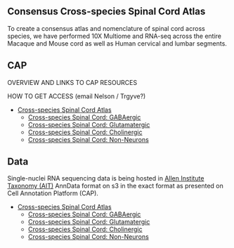 ## Consensus Cross-species Spinal Cord Atlas

To create a consensus atlas and nomenclature of spinal cord across species, we have performed 10X Multiome and RNA-seq across the entire Macaque and Mouse cord as well as Human cervical and lumbar segments.

## CAP

OVERVIEW AND LINKS TO CAP RESOURCES

HOW TO GET ACCESS (email Nelson / Trgyve?)

* [Cross-species Spinal Cord Atlas](https://celltype.info/project/598/dataset/1364)
   * [Cross-species Spinal Cord: GABAergic](https://celltype.info/project/598/dataset/1361)
   * [Cross-species Spinal Cord: Glutamatergic](https://celltype.info/project/598/dataset/1362)
   * [Cross-species Spinal Cord: Cholinergic](https://celltype.info/project/598/dataset/1360)
   * [Cross-species Spinal Cord: Non-Neurons](https://celltype.info/project/598/dataset/1363)

## Data

Single-nuclei RNA sequencing data is being hosted in [Allen Institute Taxonomy (AIT)](https://github.com/AllenInstitute/AllenInstituteTaxonomy) AnnData format on s3 in the exact format as presented on Cell Annotation Platform (CAP).

* [Cross-species Spinal Cord Atlas](https://released-taxonomies-802451596237-us-west-2.s3.us-west-2.amazonaws.com/CAP/SpinalCord/AIBS_SpC_Consensus_AIT_CAP.h5ad)
   * [Cross-species Spinal Cord: GABAergic](https://released-taxonomies-802451596237-us-west-2.s3.us-west-2.amazonaws.com/CAP/SpinalCord/AIBS_SpC_Consensus_AIT_CAP_subset_GABAergic.h5ad)
   * [Cross-species Spinal Cord: Glutamatergic](https://released-taxonomies-802451596237-us-west-2.s3.us-west-2.amazonaws.com/CAP/SpinalCord/AIBS_SpC_Consensus_AIT_CAP_subset_Glutamatergic.h5ad)
   * [Cross-species Spinal Cord: Cholinergic](https://released-taxonomies-802451596237-us-west-2.s3.us-west-2.amazonaws.com/CAP/SpinalCord/AIBS_SpC_Consensus_AIT_CAP_subset_Cholinergic.h5ad)
   * [Cross-species Spinal Cord: Non-Neurons](https://released-taxonomies-802451596237-us-west-2.s3.us-west-2.amazonaws.com/CAP/SpinalCord/AIBS_SpC_Consensus_AIT_CAP_subset_Non-Neurons.h5ad)
